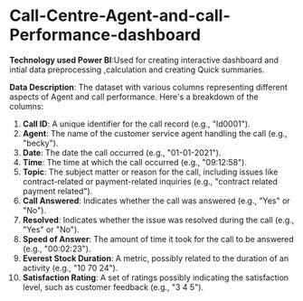 # Call-Centre-Agent-and-call-Performance-dashboard
**Technology used Power BI**:Used for creating interactive dashboard and intial data preprocessing ,calculation and creating Quick summaries.

**Data Description**: The dataset with various columns representing different aspects of Agent and call performance. Here's a breakdown of the columns:

1. **Call ID**: A unique identifier for the call record (e.g., "Id0001").
2. **Agent**: The name of the customer service agent handling the call (e.g., "becky").
3. **Date**: The date the call occurred (e.g., "01-01-2021").
4. **Time**: The time at which the call occurred (e.g., "09:12:58").
5. **Topic**: The subject matter or reason for the call, including issues like contract-related or payment-related inquiries (e.g., "contract related payment related").
6. **Call Answered**: Indicates whether the call was answered (e.g., "Yes" or "No").
7. **Resolved**: Indicates whether the issue was resolved during the call (e.g., "Yes" or "No").
8. **Speed of Answer**: The amount of time it took for the call to be answered (e.g., "00:02:23").
9. **Everest Stock Duration**: A metric, possibly related to the duration of an activity (e.g., "10 70 24").
10. **Satisfaction Rating**: A set of ratings possibly indicating the satisfaction level, such as customer feedback (e.g., "3 4 5").

